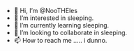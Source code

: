 - 👋 Hi, I’m @NooTHEles
- 👀 I’m interested in sleeping.
- 🌱 I’m currently learning sleeping.
- 💞️ I’m looking to collaborate in sleeping.
- 📫 How to reach me ..... i dunno.

<!---
NooTHEles/NooTHEles is a ✨ special ✨ repository because its `README.md` (this file) appears on your GitHub profile.
You can click the Preview link to take a look at your changes.
--->

